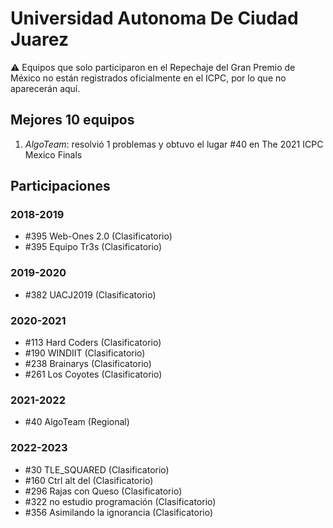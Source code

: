# Universidad Autonoma De Ciudad Juarez

:warning: Equipos que solo participaron en el Repechaje del Gran Premio de México no están registrados oficialmente en el ICPC, por lo que no aparecerán aquí.

## Mejores 10 equipos

1. _AlgoTeam_: resolvió 1 problemas y obtuvo el lugar #40 en The 2021 ICPC Mexico Finals

## Participaciones

### 2018-2019

- #395 Web-Ones 2.0 (Clasificatorio)
- #395 Equipo Tr3s (Clasificatorio)

### 2019-2020

- #382 UACJ2019 (Clasificatorio)

### 2020-2021

- #113 Hard Coders (Clasificatorio)
- #190 WINDIIT (Clasificatorio)
- #238 Brainarys (Clasificatorio)
- #261 Los Coyotes (Clasificatorio)

### 2021-2022

- #40 AlgoTeam (Regional)

### 2022-2023

- #30 TLE_SQUARED (Clasificatorio)
- #160 Ctrl alt del (Clasificatorio)
- #296 Rajas con Queso (Clasificatorio)
- #322 no estudio programación (Clasificatorio)
- #356 Asimilando la ignorancia (Clasificatorio)



